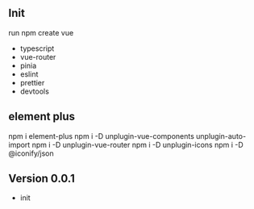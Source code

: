 ## Init

run npm create vue

- typescript
- vue-router
- pinia
- eslint
- prettier
- devtools

## element plus

npm i element-plus
npm i -D unplugin-vue-components unplugin-auto-import
npm i -D unplugin-vue-router
npm i -D unplugin-icons
npm i -D @iconify/json

## Version 0.0.1

- init

